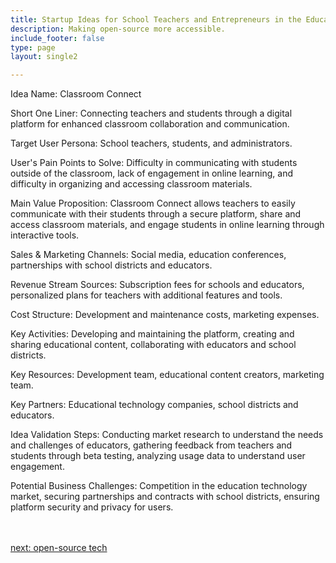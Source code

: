 ```yaml
---
title: Startup Ideas for School Teachers and Entrepreneurs in the Education  Industry
description: Making open-source more accessible.
include_footer: false
type: page
layout: single2

---
```


<p>
Idea Name: Classroom Connect

Short One Liner: Connecting teachers and students through a digital platform for enhanced classroom collaboration and communication.

Target User Persona: School teachers, students, and administrators.

User's Pain Points to Solve: Difficulty in communicating with students outside of the classroom, lack of engagement in online learning, and difficulty in organizing and accessing classroom materials.

Main Value Proposition: Classroom Connect allows teachers to easily communicate with their students through a secure platform, share and access classroom materials, and engage students in online learning through interactive tools.

Sales & Marketing Channels: Social media, education conferences, partnerships with school districts and educators.

Revenue Stream Sources: Subscription fees for schools and educators, personalized plans for teachers with additional features and tools.

Cost Structure: Development and maintenance costs, marketing expenses.

Key Activities: Developing and maintaining the platform, creating and sharing educational content, collaborating with educators and school districts.

Key Resources: Development team, educational content creators, marketing team.

Key Partners: Educational technology companies, school districts and educators.

Idea Validation Steps: Conducting market research to understand the needs and challenges of educators, gathering feedback from teachers and students through beta testing, analyzing usage data to understand user engagement.

Potential Business Challenges: Competition in the education technology market, securing partnerships and contracts with school districts, ensuring platform security and privacy for users.

<br>
<br>
<a href="https://workdojos.com/schoolteachers/tech">next: open-source tech</a>
</p>